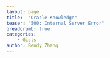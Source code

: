 ```yaml
---
layout: page
title:  "Oracle Knowledge"
teaser: "500: Internal Server Error"
breadcrumb: true
categories:
    - Gists
author: Bendy Zhang
---
```




